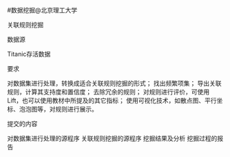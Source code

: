 #数据挖掘@北京理工大学

关联规则挖掘

数据源

Titanic存活数据


要求

对数据集进行处理，转换成适合关联规则挖掘的形式；
找出频繁项集；
导出关联规则，计算其支持度和置信度；
去除冗余的规则；
对规则进行评价，可使用Lift，也可以使用教材中所提及的其它指标；
使用可视化技术，如散点图、平行坐标、泡泡图等，对规则进行展示。


提交的内容

对数据集进行处理的源程序
关联规则挖掘的源程序
挖掘结果及分析
挖掘过程的报告
